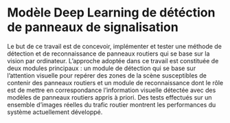 # Modèle Deep Learning de détéction de panneaux de signalisation 


Le but de ce travail est de concevoir, implémenter et tester une méthode de
détection et de reconnaissance de panneaux routiers qui se base sur la vision par
ordinateur. L’approche adoptée dans ce travail est constituée de deux modules
principaux : un module de détection qui se base sur l’attention visuelle pour repérer
des zones de la scène susceptibles de contenir des panneaux routiers et un module de
reconnaissance dont le rôle est de mettre en correspondance l’information visuelle
détectée avec des modèles de panneaux routiers appris à priori. Des tests effectués
sur un ensemble d’images réelles du trafic routier montrent les performances du
système actuellement développé.
